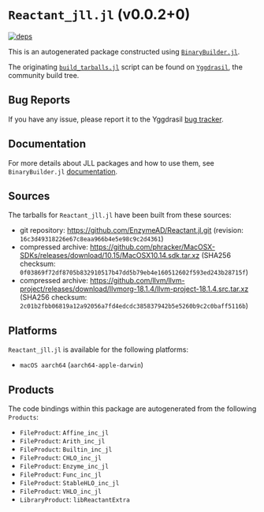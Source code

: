 # `Reactant_jll.jl` (v0.0.2+0)

[![deps](https://juliahub.com/docs/Reactant_jll/deps.svg)](https://juliahub.com/ui/Packages/Reactant_jll/ilCai?page=2)

This is an autogenerated package constructed using [`BinaryBuilder.jl`](https://github.com/JuliaPackaging/BinaryBuilder.jl).

The originating [`build_tarballs.jl`](https://github.com/JuliaPackaging/Yggdrasil/blob/590dc250e7bd44ff153096229d5e7a3243129d61/R/Reactant/build_tarballs.jl) script can be found on [`Yggdrasil`](https://github.com/JuliaPackaging/Yggdrasil/), the community build tree.

## Bug Reports

If you have any issue, please report it to the Yggdrasil [bug tracker](https://github.com/JuliaPackaging/Yggdrasil/issues).

## Documentation

For more details about JLL packages and how to use them, see `BinaryBuilder.jl` [documentation](https://docs.binarybuilder.org/stable/jll/).

## Sources

The tarballs for `Reactant_jll.jl` have been built from these sources:

* git repository: https://github.com/EnzymeAD/Reactant.jl.git (revision: `16c3d49318226e67c8eaa966b4e5e98c9c2d4361`)
* compressed archive: https://github.com/phracker/MacOSX-SDKs/releases/download/10.15/MacOSX10.14.sdk.tar.xz (SHA256 checksum: `0f03869f72df8705b832910517b47dd5b79eb4e160512602f593ed243b28715f`)
* compressed archive: https://github.com/llvm/llvm-project/releases/download/llvmorg-18.1.4/llvm-project-18.1.4.src.tar.xz (SHA256 checksum: `2c01b2fbb06819a12a92056a7fd4edcdc385837942b5e5260b9c2c0baff5116b`)

## Platforms

`Reactant_jll.jl` is available for the following platforms:

* `macOS aarch64` (`aarch64-apple-darwin`)

## Products

The code bindings within this package are autogenerated from the following `Products`:

* `FileProduct`: `Affine_inc_jl`
* `FileProduct`: `Arith_inc_jl`
* `FileProduct`: `Builtin_inc_jl`
* `FileProduct`: `CHLO_inc_jl`
* `FileProduct`: `Enzyme_inc_jl`
* `FileProduct`: `Func_inc_jl`
* `FileProduct`: `StableHLO_inc_jl`
* `FileProduct`: `VHLO_inc_jl`
* `LibraryProduct`: `libReactantExtra`

